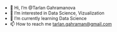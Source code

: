 - 👋 Hi, I’m @Tarlan Gahramanova
- 👀 I’m interested in Data Science, Vizualization
- 🌱 I’m currently learning Data Science
- 📫 How to reach me tarlan.gahraman@gmail.com

<!---
tarlangahraman/tarlangahraman is a ✨ special ✨ repository because its `README.md` (this file) appears on your GitHub profile.
You can click the Preview link to take a look at your changes.
--->
